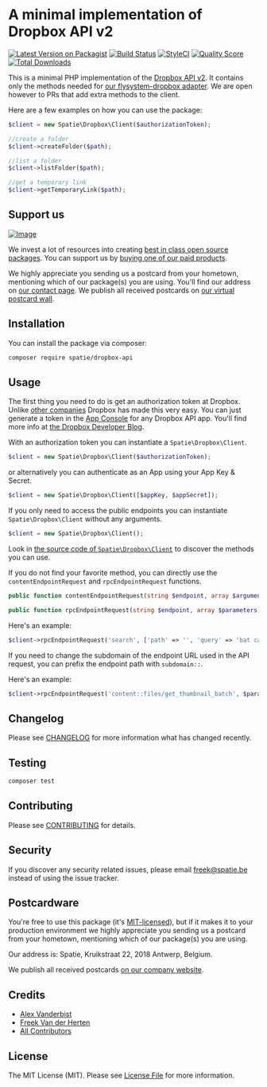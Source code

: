 # A minimal implementation of Dropbox API v2

[![Latest Version on Packagist](https://img.shields.io/packagist/v/spatie/dropbox-api.svg?style=flat-square)](https://packagist.org/packages/spatie/dropbox-api)
[![Build Status](https://img.shields.io/travis/spatie/dropbox-api/master.svg?style=flat-square)](https://travis-ci.org/spatie/dropbox-api)
[![StyleCI](https://styleci.io/repos/88621289/shield?branch=master)](https://styleci.io/repos/88621289)
[![Quality Score](https://img.shields.io/scrutinizer/g/spatie/dropbox-api.svg?style=flat-square)](https://scrutinizer-ci.com/g/spatie/dropbox-api)
[![Total Downloads](https://img.shields.io/packagist/dt/spatie/dropbox-api.svg?style=flat-square)](https://packagist.org/packages/spatie/dropbox-api)

This is a minimal PHP implementation of the [Dropbox API v2](https://www.dropbox.com/developers/documentation/http/overview). It contains only the methods needed for [our flysystem-dropbox adapter](https://github.com/spatie/flysystem-dropbox). We are open however to PRs that add extra methods to the client. 

Here are a few examples on how you can use the package:

```php
$client = new Spatie\Dropbox\Client($authorizationToken);

//create a folder
$client->createFolder($path);

//list a folder
$client->listFolder($path);

//get a temporary link
$client->getTemporaryLink($path);
```

## Support us

[![Image](https://github-ads.s3.eu-central-1.amazonaws.com/dropbox-api.jpg)](https://spatie.be/github-ad-click/dropbox-api)

We invest a lot of resources into creating [best in class open source packages](https://spatie.be/open-source). You can support us by [buying one of our paid products](https://spatie.be/open-source/support-us).

We highly appreciate you sending us a postcard from your hometown, mentioning which of our package(s) you are using. You'll find our address on [our contact page](https://spatie.be/about-us). We publish all received postcards on [our virtual postcard wall](https://spatie.be/open-source/postcards).

## Installation

You can install the package via composer:

``` bash
composer require spatie/dropbox-api
```

## Usage

The first thing you need to do is get an authorization token at Dropbox. Unlike [other companies](https://google.com) Dropbox has made this very easy. You can just generate a token in the [App Console](https://www.dropbox.com/developers/apps) for any Dropbox API app. You'll find more info at [the Dropbox Developer Blog](https://blogs.dropbox.com/developers/2014/05/generate-an-access-token-for-your-own-account/).

With an authorization token you can instantiate a `Spatie\Dropbox\Client`.

```php
$client = new Spatie\Dropbox\Client($authorizationToken);
```

or alternatively you can authenticate as an App using your App Key & Secret.

```php
$client = new Spatie\Dropbox\Client([$appKey, $appSecret]);
```

If you only need to access the public endpoints you can instantiate `Spatie\Dropbox\Client` without any arguments.

```php
$client = new Spatie\Dropbox\Client();
```

Look in [the source code of `Spatie\Dropbox\Client`](https://github.com/spatie/dropbox-api/blob/master/src/Client.php) to discover the methods you can use.

If you do not find your favorite method, you can directly use the `contentEndpointRequest` and `rpcEndpointRequest` functions.

```php
public function contentEndpointRequest(string $endpoint, array $arguments, $body): ResponseInterface

public function rpcEndpointRequest(string $endpoint, array $parameters): array
```

Here's an example:

```php
$client->rpcEndpointRequest('search', ['path' => '', 'query' => 'bat cave']);
```

If you need to change the subdomain of the endpoint URL used in the API request, you can prefix the endpoint path with `subdomain::`.

Here's an example:

```php
$client->rpcEndpointRequest('content::files/get_thumbnail_batch', $parameters);
```

## Changelog

Please see [CHANGELOG](CHANGELOG.md) for more information what has changed recently.

## Testing

``` bash
composer test
```

## Contributing

Please see [CONTRIBUTING](CONTRIBUTING.md) for details.

## Security

If you discover any security related issues, please email freek@spatie.be instead of using the issue tracker.

## Postcardware

You're free to use this package (it's [MIT-licensed](LICENSE.md)), but if it makes it to your production environment we highly appreciate you sending us a postcard from your hometown, mentioning which of our package(s) you are using.

Our address is: Spatie, Kruikstraat 22, 2018 Antwerp, Belgium.

We publish all received postcards [on our company website](https://spatie.be/en/opensource/postcards).

## Credits

- [Alex Vanderbist](https://github.com/AlexVanderbist)
- [Freek Van der Herten](https://github.com/freekmurze)
- [All Contributors](../../contributors)

## License

The MIT License (MIT). Please see [License File](LICENSE.md) for more information.
